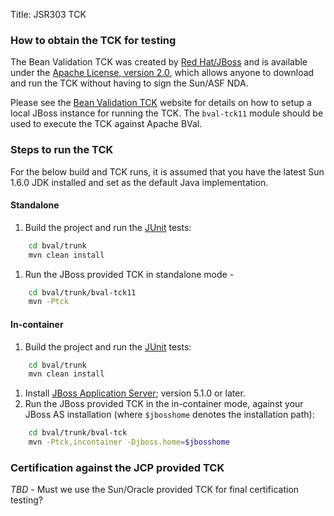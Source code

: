 Title: JSR303 TCK

<a name="JSR303TCK-HowtoobtaintheTCKfortesting"></a>
### How to obtain the TCK for testing

The Bean Validation TCK was created by [Red Hat/JBoss][jboss] and is
available under the [Apache License, version 2.0][ALv2], which allows anyone
to download and run the TCK without having to sign the Sun/ASF NDA.

Please see the
[Bean Validation TCK](http://community.jboss.org/wiki/BeanValidationTCK)
website for details on how to setup a local JBoss instance for running the TCK.
The `bval-tck11` module should be used to execute the TCK against Apache BVal.

### Steps to run the TCK

For the below build and TCK runs, it is assumed that you have the latest Sun
1.6.0 JDK installed and set as the default Java implementation.

#### Standalone

1. Build the project and run the [JUnit][] tests:

```sh
    cd bval/trunk
    mvn clean install
```

1. Run the JBoss provided TCK in standalone mode -

```sh
    cd bval/trunk/bval-tck11
    mvn -Ptck
```

#### In-container

1. Build the project and run the [JUnit][] tests:

```sh
    cd bval/trunk
    mvn clean install
```

1. Install [JBoss Application Server](http://www.jboss.org/jbossas); version
 5.1.0 or later.
1. Run the JBoss provided TCK in the in-container mode, against your JBoss AS
 installation (where `$jbosshome` denotes the installation path):

```sh
    cd bval/trunk/bval-tck
    mvn -Ptck,incontainer -Djboss.home=$jbosshome
```

### Certification against the JCP provided TCK

*TBD* - Must we use the Sun/Oracle provided TCK for final certification testing?

[ALv2]: http://www.apache.org/licenses/LICENSE-2.0
[junit]: http://junit.org
[jboss]: http://www.jboss.org/
